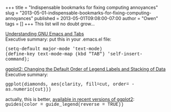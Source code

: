 +++
title = "Indispensable bookmarks for fixing computing annoyances"
slug = "2013-05-01-indispensable-bookmarks-for-fixing-computing-annoyances"
published = 2013-05-01T09:08:00-07:00
author = "Owen"
tags = []
+++
This list will no doubt grow...  
  
[Understanding GNU Emacs and
Tabs](http://vserver1.cscs.lsa.umich.edu/~rlr/Misc/emacs_tabs.htm)  
Executive summary: put this in your .emacs.el file:  
  
<span
style="font-family: Courier New, Courier, monospace;">(setq-default
major-mode 'text-mode)</span>  
<span style="font-family: Courier New, Courier, monospace;">(define-key
text-mode-map (kbd "TAB") 'self-insert-command); </span>  

  

  
[ggplot2: Changing the Default Order of Legend Labels and Stacking of
Data](http://www.r-bloggers.com/ggplot2-changing-the-default-order-of-legend-labels-and-stacking-of-data/)  
Executive summary:  
  
<span
style="font-family: Courier New, Courier, monospace;">ggplot(diamonds,
aes(clarity, fill=cut, order= -as.numeric(cut))) </span>  
  
actually, this is better, [available in recent versions of
ggplot2](http://docs.ggplot2.org/current/guide_legend.html):  
<span style="font-family: Courier New, Courier, monospace;">guides(color
= guide\_legend(reverse = TRUE))</span>
